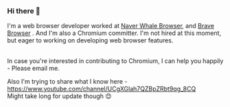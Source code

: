 ### Hi there 👋

<!--
**sangwoo108/sangwoo108** is a ✨ _special_ ✨ repository because its `README.md` (this file) appears on your GitHub profile.

Here are some ideas to get you started:

- 🔭 I’m currently working on ...
- 🌱 I’m currently learning ...
- 👯 I’m looking to collaborate on ...
- 🤔 I’m looking for help with ...
- 💬 Ask me about ...
- 📫 How to reach me: ...
- 😄 Pronouns: ...
- ⚡ Fun fact: ...
-->

I'm a web browser developer worked at [Naver Whale Browser](https://whale.naver.com/), and [Brave Browser](https://github.com/brave/brave-core) . And I'm also a Chromium committer.
I'm not hired at this moment, but eager to working on developing web browser features.

<br/>In case you're interested in contributing to Chromium, I can help you happily - Please email me.

Also I'm trying to share what I know here - https://www.youtube.com/channel/UCgXGlah7QZBpZRbt9qg_8CQ
<br/>Might take long for update though 😊
